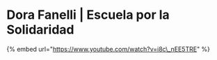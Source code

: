 # Dora Fanelli \| Escuela por la Solidaridad

{% embed url="https://www.youtube.com/watch?v=i8c\_nEE5TRE" %}



